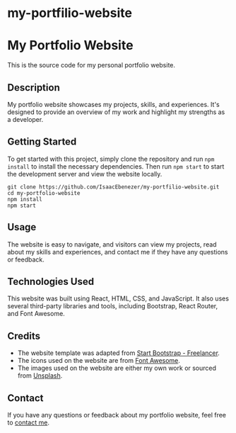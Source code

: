 # my-portfilio-website
<html>
  <body>
    <h1>My Portfolio Website</h1>
    <p>This is the source code for my personal portfolio website.</p>

<h2>Description</h2>
<p>My portfolio website showcases my projects, skills, and experiences. It's designed to provide an overview of my work and highlight my strengths as a developer.</p>

<h2>Getting Started</h2>
<p>To get started with this project, simply clone the repository and run <code>npm install</code> to install the necessary dependencies. Then run <code>npm start</code> to start the development server and view the website locally.</p>
<pre><code>git clone https://github.com/IsaacEbenezer/my-portfilio-website.git
cd my-portfolio-website
npm install
npm start
</code></pre>


<h2>Usage</h2>
<p>The website is easy to navigate, and visitors can view my projects, read about my skills and experiences, and contact me if they have any questions or feedback.</p>

<h2>Technologies Used</h2>
<p>This website was built using React, HTML, CSS, and JavaScript. It also uses several third-party libraries and tools, including Bootstrap, React Router, and Font Awesome.</p>

<h2>Credits</h2>
<ul>
  <li>The website template was adapted from <a href="https://startbootstrap.com/theme/freelancer">Start Bootstrap - Freelancer</a>.</li>
  <li>The icons used on the website are from <a href="https://fontawesome.com/">Font Awesome</a>.</li>
  <li>The images used on the website are either my own work or sourced from <a href="https://unsplash.com/">Unsplash</a>.</li>
</ul>


<h2>Contact</h2>
<p>If you have any questions or feedback about my portfolio website, feel free to <a href="https://github.com/IsaacEbenezer">contact me</a>.</p>
  </body>
</html>
